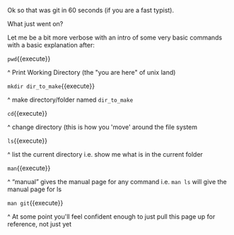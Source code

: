  Ok so that was git in 60 seconds (if you are a fast typist). 

 What just went on?  

Let me be a bit more verbose with an intro of some very basic commands with a basic explanation after:

`pwd`{{execute}}

^ Print Working Directory (the "you are here" of unix land)

`mkdir dir_to_make`{{execute}}

^ make directory/folder named `dir_to_make`

`cd`{{execute}}

^ change directory (this is how you 'move' around the file system

`ls`{{execute}}

^ list the current directory i.e. show me what is in the current folder

`man`{{execute}}

^ “manual” gives the manual page for any command i.e. `man ls` will give the manual page for ls

`man git`{{execute}}

^ At some point you'll feel confident enough to just pull this page up for reference, not just yet
